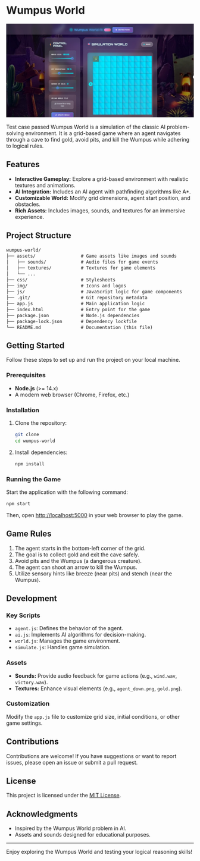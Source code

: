 ﻿# Wumpus World
![alt text](image.jpg)


Test case passed
Wumpus World is a simulation of the classic AI problem-solving environment. It is a grid-based game where an agent navigates through a cave to find gold, avoid pits, and kill the Wumpus while adhering to logical rules. 

## Features

- **Interactive Gameplay:** Explore a grid-based environment with realistic textures and animations.
- **AI Integration:** Includes an AI agent with pathfinding algorithms like A*.
- **Customizable World:** Modify grid dimensions, agent start position, and obstacles.
- **Rich Assets:** Includes images, sounds, and textures for an immersive experience.

## Project Structure

```plaintext
wumpus-world/
├── assets/                 # Game assets like images and sounds
│   ├── sounds/             # Audio files for game events
│   ├── textures/           # Textures for game elements
│   └── ...
├── css/                    # Stylesheets
├── img/                    # Icons and logos
├── js/                     # JavaScript logic for game components
├── .git/                   # Git repository metadata
├── app.js                  # Main application logic
├── index.html              # Entry point for the game
├── package.json            # Node.js dependencies
├── package-lock.json       # Dependency lockfile
└── README.md               # Documentation (this file)
```

## Getting Started

Follow these steps to set up and run the project on your local machine.

### Prerequisites

- **Node.js** (>= 14.x)
- A modern web browser (Chrome, Firefox, etc.)

### Installation

1. Clone the repository:

   ```bash
   git clone 
   cd wumpus-world
   ```

2. Install dependencies:

   ```bash
   npm install
   ```

### Running the Game

Start the application with the following command:

```bash
npm start
```

Then, open [http://localhost:5000](http://localhost:5000) in your web browser to play the game.

## Game Rules

1. The agent starts in the bottom-left corner of the grid.
2. The goal is to collect gold and exit the cave safely.
3. Avoid pits and the Wumpus (a dangerous creature).
4. The agent can shoot an arrow to kill the Wumpus.
5. Utilize sensory hints like breeze (near pits) and stench (near the Wumpus).

## Development

### Key Scripts

- `agent.js`: Defines the behavior of the agent.
- `ai.js`: Implements AI algorithms for decision-making.
- `world.js`: Manages the game environment.
- `simulate.js`: Handles game simulation.

### Assets

- **Sounds:** Provide audio feedback for game actions (e.g., `wind.wav`, `victory.wav`).
- **Textures:** Enhance visual elements (e.g., `agent_down.png`, `gold.png`).

### Customization

Modify the `app.js` file to customize grid size, initial conditions, or other game settings.

## Contributions

Contributions are welcome! If you have suggestions or want to report issues, please open an issue or submit a pull request.

## License

This project is licensed under the [MIT License](LICENSE).

## Acknowledgments

- Inspired by the Wumpus World problem in AI.
- Assets and sounds designed for educational purposes.

---

Enjoy exploring the Wumpus World and testing your logical reasoning skills!

